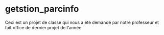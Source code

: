 # getstion_parcinfo
Ceci est un projet de classe qui nous a été demandé par notre professeur et fait office de dernier projet de l'année
